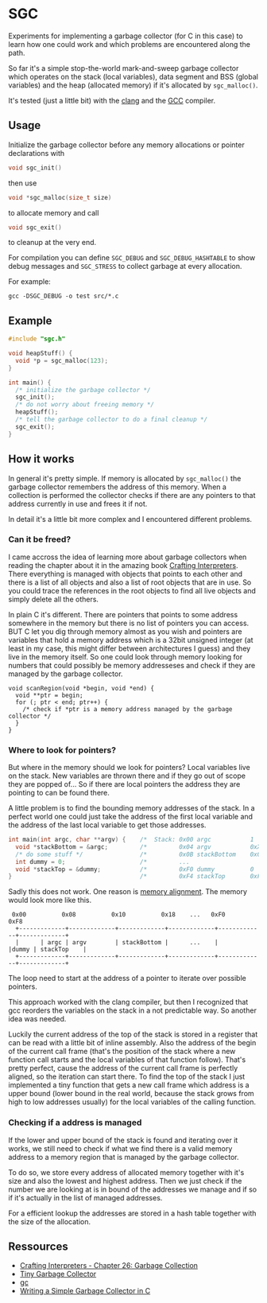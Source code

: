 # SGC

Experiments for implementing a garbage collector (for C in this case)
to learn how one could work and which problems are encountered along
the path.

So far it's a simple stop-the-world mark-and-sweep garbage collector which
operates on the stack (local variables), data segment and BSS (global variables)
and the heap (allocated memory) if
it's allocated by ``sgc_malloc()``.

It's tested (just a little bit) with the [clang](https://clang.llvm.org/)
and the [GCC](https://gcc.gnu.org/) compiler.

## Usage
Initialize the garbage collector before any memory allocations or pointer
declarations with
```C
void sgc_init()
```
then use
```C
void *sgc_malloc(size_t size)
```
to allocate memory and call
```C
void sgc_exit()
```
to cleanup at the very end.

For compilation you can define ``SGC_DEBUG`` and ``SGC_DEBUG_HASHTABLE``
to show debug messages and
``SGC_STRESS`` to collect garbage at every allocation.

For example:
```
gcc -DSGC_DEBUG -o test src/*.c
```

## Example

```C
#include "sgc.h"

void heapStuff() {
  void *p = sgc_malloc(123);
}

int main() {
  /* initialize the garbage collector */
  sgc_init();
  /* do not worry about freeing memory */
  heapStuff();
  /* tell the garbage collector to do a final cleanup */
  sgc_exit();
}
```

## How it works
In general it's pretty simple. If memory is allocated by ``sgc_malloc()`` the garbage collector remembers the address of this memory. When a collection is performed
the collector checks if there are any pointers to that address currently in use and frees it if not.

In detail it's a little bit more complex and I encountered different problems.

### Can it be freed?
I came accross the idea of learning more about garbage collectors when reading the chapter about it in the amazing book [Crafting Interpreters](https://craftinginterpreters.com/).
There everything is managed with objects that points to each other and there is a list of all objects and also a list of root objects that are in use.
So you could trace the references in the root objects to find all live objects and simply delete all the others.

In plain C it's different.
There are pointers that points to some address somewhere in the memory but there is no list of pointers you can access. BUT C let you dig through memory almost as you wish and pointers
are variables that hold a memory address which is a 32bit unsigned integer (at least in my case, this might differ between architectures I guess) and they live in the memory itself.
So one could look through memory looking for numbers that could possibly be memory addresseses and check if they are managed by the garbage collector.
```
void scanRegion(void *begin, void *end) {
  void **ptr = begin;
  for (; ptr < end; ptr++) {
    /* check if *ptr is a memory address managed by the garbage collector */
  }
}
```

### Where to look for pointers?
But where in the memory should we look for pointers? Local variables live on the stack. New variables are thrown there and if they go out of scope they are popped of...
So if there are local pointers the address they are pointing to can be found there.

A little problem is to find the bounding memory addresses of the stack. In a perfect world one could just take the address of the first local variable and the address of the last local
variable to get those addresses.
```C
int main(int argc, char **argv) {    /*  Stack: 0x00 argc           1    */
  void *stackBottom = &argc;         /*         0x04 argv           0xXX */
  /* do some stuff */                /*         0x0B stackBottom    0x00 */
  int dummy = 0;                     /*         ...                      */
  void *stackTop = &dummy;           /*         0xF0 dummy          0    */
}                                    /*         0xF4 stackTop       0xF0 */
```
Sadly this does not work.
One reason is [memory alignment](https://en.wikipedia.org/wiki/Data_structure_alignment).
The memory would look more like this.
```
 0x00          0x08          0x10          0x18    ...   0xF0          0xF8
  +-------------+-------------+-------------+-------------+-------------+-------------+
  |      | argc | argv        | stackBottom |      ...    |      |dummy | stackTop    |
  +-------------+-------------+-------------+-------------+-------------+-------------+
```
The loop need to start at the address of a pointer to iterate over possible pointers.

This approach worked with the clang compiler, but then I recognized that gcc reorders the
variables on the stack in a not predictable way. So another idea was needed.

Luckily the current address of the top of the stack is stored in a register that
can be read with a little bit of inline assembly. Also the address of the begin of the current
call frame (that's the position of the stack where a new function call starts and the local
variables of that function follow). That's pretty perfect, cause the address of the current call
frame is perfectly aligned, so the iteration can start there.
To find the top of the stack I just implemented a tiny function that gets a new call frame
which address is a upper bound (lower bound in the real world, because the stack grows from 
high to low addresses usually) for the local variables of the calling function.

### Checking if a address is managed
If the lower and upper bound of the stack is found and iterating over it works, we still need
to check if what we find there is a valid memory address to a memory region that is managed by
the garbage collector.

To do so, we store every address of allocated memory together with it's size and also the
lowest and highest address.
Then we just check if the number we are looking at is in bound of the addresses we manage and if
so if it's actually in the list of managed addresses.

For a efficient lookup the addresses are stored in a hash table together with the size of the
allocation.

## Ressources

- [Crafting Interpreters - Chapter 26: Garbage Collection](https://craftinginterpreters.com/garbage-collection.html)
- [Tiny Garbage Collector](https://github.com/orangeduck/tgc)
- [gc](https://github.com/mkirchner/gc)
- [Writing a Simple Garbage Collector in C](https://maplant.com/2020-04-25-Writing-a-Simple-Garbage-Collector-in-C.html)
